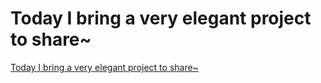 # Today I bring a very elegant project to share~
[Today I bring a very elegant project to share~](https://aiwithcloud.com/2022/09/19/today_i_bring_a_very_elegant_project_to_share/)